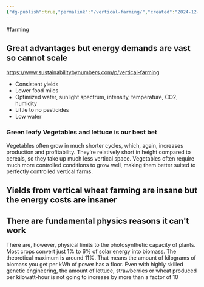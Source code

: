 ```yaml
---
{"dg-publish":true,"permalink":"/vertical-farming/","created":"2024-12-05T10:51:52.488+00:00","updated":"2025-09-29T00:31:57.530+01:00"}
---
```


#farming 

## Great advantages but energy demands are vast so cannot scale
https://www.sustainabilitybynumbers.com/p/vertical-farming

- Consistent yields
- Lower food miles
- Optimized water, sunlight spectrum, intensity, temperature, CO2, humidity
- Little to no pesticides
- Low water

### Green leafy Vegetables and lettuce is our best bet
Vegetables often grow in much shorter cycles, which, again, increases production and profitability. They’re relatively short in height compared to cereals, so they take up much less vertical space. Vegetables often require much more controlled conditions to grow well, making them better suited to perfectly controlled vertical farms.

## Yields from vertical wheat farming are insane but the energy costs are insaner

## There are fundamental physics reasons it can't work
There are, however, physical limits to the photosynthetic capacity of plants. Most crops convert just 1% to 6% of solar energy into biomass. The theoretical maximum is around 11%. That means the amount of kilograms of biomass you get per kWh of power has a floor. Even with highly skilled genetic engineering, the amount of lettuce, strawberries or wheat produced per kilowatt-hour is not going to increase by more than a factor of 10